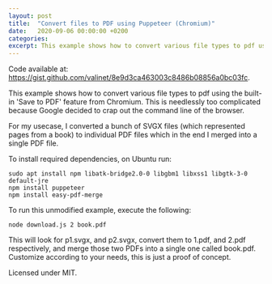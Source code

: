 ```yaml
---
layout: post
title:  "Convert files to PDF using Puppeteer (Chromium)"
date:   2020-09-06 00:00:00 +0200
categories: 
excerpt: This example shows how to convert various file types to pdf using the built-in 'Save to PDF' feature from Chromium. This is needlessly too complicated because Google decided to crap out the command line of the browser.
---
```


Code available at: <https://gist.github.com/valinet/8e9d3ca463003c8486b08856a0bc03fc>.

This example shows how to convert various file types to pdf using the built-in 'Save to PDF' feature from Chromium. This is needlessly too complicated because Google decided to crap out the command line of the browser. 

For my usecase, I converted a bunch of SVGX files (which represented pages from a book) to individual PDF files which in the end I merged into a single PDF file.

To install required dependencies, on Ubuntu run:
```
sudo apt install npm libatk-bridge2.0-0 libgbm1 libxss1 libgtk-3-0 default-jre
npm install puppeteer
npm install easy-pdf-merge
```

To run this unmodified example, execute the following:
```
node download.js 2 book.pdf
```

This will look for p1.svgx, and p2.svgx, convert them to 1.pdf, and 2.pdf respectively, and merge those two PDFs into a single one called book.pdf. Customize according to your needs, this is just a proof of concept.

Licensed under MIT.